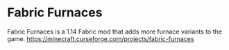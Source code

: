 # Fabric Furnaces

Fabric Furnaces is a 1.14 Fabric mod that adds more furnace variants to the game.
https://minecraft.curseforge.com/projects/fabric-furnaces
